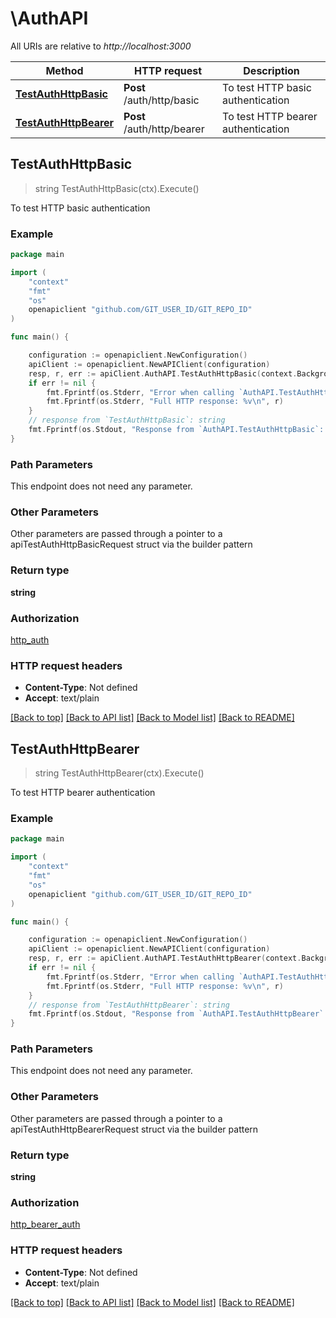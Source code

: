 # \AuthAPI

All URIs are relative to *http://localhost:3000*

Method | HTTP request | Description
------------- | ------------- | -------------
[**TestAuthHttpBasic**](AuthAPI.md#TestAuthHttpBasic) | **Post** /auth/http/basic | To test HTTP basic authentication
[**TestAuthHttpBearer**](AuthAPI.md#TestAuthHttpBearer) | **Post** /auth/http/bearer | To test HTTP bearer authentication



## TestAuthHttpBasic

> string TestAuthHttpBasic(ctx).Execute()

To test HTTP basic authentication



### Example

```go
package main

import (
    "context"
    "fmt"
    "os"
    openapiclient "github.com/GIT_USER_ID/GIT_REPO_ID"
)

func main() {

    configuration := openapiclient.NewConfiguration()
    apiClient := openapiclient.NewAPIClient(configuration)
    resp, r, err := apiClient.AuthAPI.TestAuthHttpBasic(context.Background()).Execute()
    if err != nil {
        fmt.Fprintf(os.Stderr, "Error when calling `AuthAPI.TestAuthHttpBasic``: %v\n", err)
        fmt.Fprintf(os.Stderr, "Full HTTP response: %v\n", r)
    }
    // response from `TestAuthHttpBasic`: string
    fmt.Fprintf(os.Stdout, "Response from `AuthAPI.TestAuthHttpBasic`: %v\n", resp)
}
```

### Path Parameters

This endpoint does not need any parameter.

### Other Parameters

Other parameters are passed through a pointer to a apiTestAuthHttpBasicRequest struct via the builder pattern


### Return type

**string**

### Authorization

[http_auth](../README.md#http_auth)

### HTTP request headers

- **Content-Type**: Not defined
- **Accept**: text/plain

[[Back to top]](#) [[Back to API list]](../README.md#documentation-for-api-endpoints)
[[Back to Model list]](../README.md#documentation-for-models)
[[Back to README]](../README.md)


## TestAuthHttpBearer

> string TestAuthHttpBearer(ctx).Execute()

To test HTTP bearer authentication



### Example

```go
package main

import (
    "context"
    "fmt"
    "os"
    openapiclient "github.com/GIT_USER_ID/GIT_REPO_ID"
)

func main() {

    configuration := openapiclient.NewConfiguration()
    apiClient := openapiclient.NewAPIClient(configuration)
    resp, r, err := apiClient.AuthAPI.TestAuthHttpBearer(context.Background()).Execute()
    if err != nil {
        fmt.Fprintf(os.Stderr, "Error when calling `AuthAPI.TestAuthHttpBearer``: %v\n", err)
        fmt.Fprintf(os.Stderr, "Full HTTP response: %v\n", r)
    }
    // response from `TestAuthHttpBearer`: string
    fmt.Fprintf(os.Stdout, "Response from `AuthAPI.TestAuthHttpBearer`: %v\n", resp)
}
```

### Path Parameters

This endpoint does not need any parameter.

### Other Parameters

Other parameters are passed through a pointer to a apiTestAuthHttpBearerRequest struct via the builder pattern


### Return type

**string**

### Authorization

[http_bearer_auth](../README.md#http_bearer_auth)

### HTTP request headers

- **Content-Type**: Not defined
- **Accept**: text/plain

[[Back to top]](#) [[Back to API list]](../README.md#documentation-for-api-endpoints)
[[Back to Model list]](../README.md#documentation-for-models)
[[Back to README]](../README.md)


